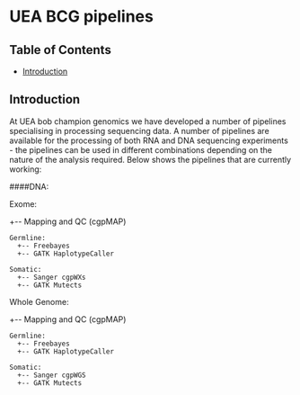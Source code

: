 # UEA BCG pipelines

<!-- TABLE OF CONTENTS -->
## Table of Contents

* [Introduction](#Introduction)


## Introduction

At UEA bob champion genomics we have developed a number of pipelines specialising in processing sequencing data. A number of pipelines are available for the processing of both RNA and DNA sequencing experiments - the pipelines can be used in different combinations depending on the nature of the analysis required. Below shows the pipelines that are currently working:

####DNA:

  Exome:

  +-- Mapping and QC (cgpMAP)

    Germline:
      +-- Freebayes
      +-- GATK HaplotypeCaller

    Somatic:
      +-- Sanger cgpWXs
      +-- GATK Mutects


  Whole Genome:

  +-- Mapping and QC (cgpMAP)

    Germline:
      +-- Freebayes
      +-- GATK HaplotypeCaller

    Somatic:
      +-- Sanger cgpWGS
      +-- GATK Mutects
